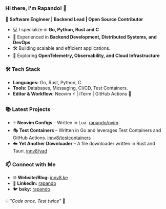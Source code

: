 ### Hi there, I'm Rapando! 👋

🚀 **Software Engineer | Backend Lead | Open Source Contributor**  

- 💻 I specialize in **Go, Python, Rust and C**  
- 🔧 Experienced in **Backend Development, Distributed Systems, and DevOps**  
- 🛠️ Building scalable and efficient applications. 
- 📡 Exploring **OpenTelemetry, Observability, and Cloud Infrastructure**  

### 🛠️ Tech Stack
- **Languages:** Go, Rust, Python, C.  
- **Tools:** Databases, Messaging, CI/CD, Test Containers.  
- **Editor & Workflow:** Neovim  ⚡ | iTerm | GitHub Actions 🚀  

### 📚 Latest Projects
- 🃏 **Neovim Configs** – Written in Lua. [rapando/nvim](https://github.com/rapando/nvim) 
- 🎭 **Test Containers** – Written in Go and leverages Test Containers and GitHub Actions. [innv8/testcontainers](https://github.com/innv8/testcontainers)  
- ☁️ **Yet Another Downloader** – A file downloader written in Rust and Tauri. [innv8/yad](https://github.com/innv8/yad)

### 📫 Connect with Me  
- 🌐 **Website/Blog:** [innv8.ke](https://innv8.ke)  
- 💼 **LinkedIn:** [rapando](https://linkedin.com/in/rapando)  
- 🐦 **bsky:** [rapando](https://rapando.bsky.social)   

💡 _"Code once, Test twice"_ 🚀  
